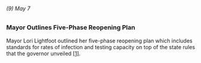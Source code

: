 ###### (9) May 7

### Mayor Outlines Five-Phase Reopening Plan

Mayor Lori Lightfoot outlined her five-phase reopening plan which includes standards for rates of infection and testing capacity on top of the state rules that the governor unveiled [[1]](https://www.chicagotribune.com/coronavirus/ct-viz-coronavirus-timeline-20200507-uvrzs32nljabrpn6vkzq7m2fpq-story.html). 